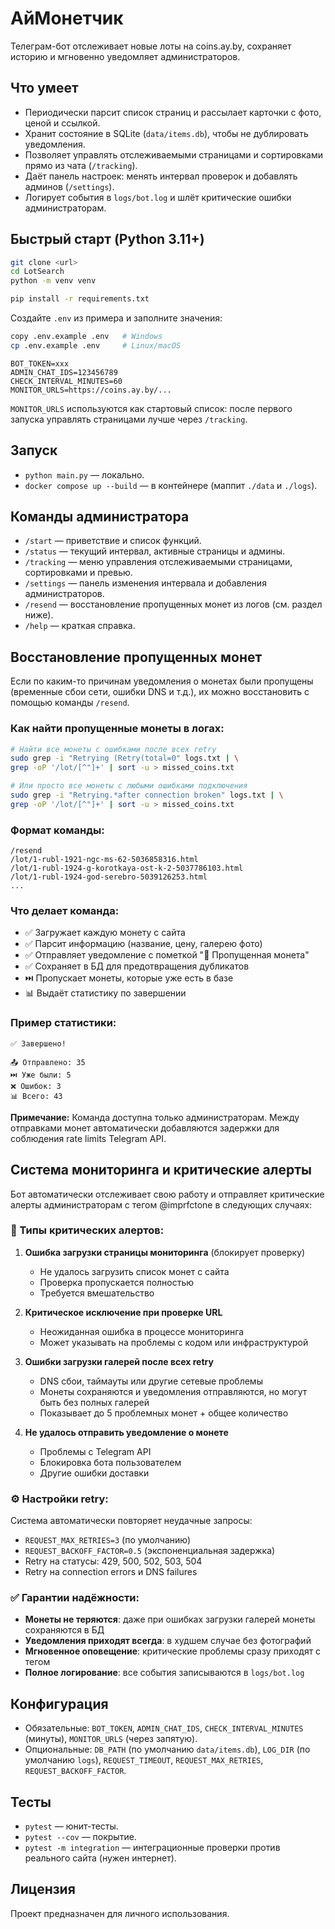 # АйМонетчик

Телеграм-бот отслеживает новые лоты на coins.ay.by, сохраняет историю и мгновенно уведомляет администраторов.

## Что умеет

- Периодически парсит список страниц и рассылает карточки с фото, ценой и ссылкой.
- Хранит состояние в SQLite (`data/items.db`), чтобы не дублировать уведомления.
- Позволяет управлять отслеживаемыми страницами и сортировками прямо из чата (`/tracking`).
- Даёт панель настроек: менять интервал проверок и добавлять админов (`/settings`).
- Логирует события в `logs/bot.log` и шлёт критические ошибки администраторам.

## Быстрый старт (Python 3.11+)

```bash
git clone <url>
cd LotSearch
python -m venv venv
```


```bash
pip install -r requirements.txt
```

Создайте `.env` из примера и заполните значения:

```bash
copy .env.example .env   # Windows
cp .env.example .env     # Linux/macOS
```

```env
BOT_TOKEN=xxx
ADMIN_CHAT_IDS=123456789
CHECK_INTERVAL_MINUTES=60
MONITOR_URLS=https://coins.ay.by/...
```

`MONITOR_URLS` используются как стартовый список: после первого запуска управлять страницами лучше через `/tracking`.

## Запуск

- `python main.py` — локально.
- `docker compose up --build` — в контейнере (маппит `./data` и `./logs`).

## Команды администратора

- `/start` — приветствие и список функций.
- `/status` — текущий интервал, активные страницы и админы.
- `/tracking` — меню управления отслеживаемыми страницами, сортировками и превью.
- `/settings` — панель изменения интервала и добавления администраторов.
- `/resend` — восстановление пропущенных монет из логов (см. раздел ниже).
- `/help` — краткая справка.

## Восстановление пропущенных монет

Если по каким-то причинам уведомления о монетах были пропущены (временные сбои сети, ошибки DNS и т.д.), их можно восстановить с помощью команды `/resend`.

### Как найти пропущенные монеты в логах:

```bash
# Найти все монеты с ошибками после всех retry
sudo grep -i "Retrying (Retry(total=0" logs.txt | \
grep -oP '/lot/[^"]+' | sort -u > missed_coins.txt

# Или просто все монеты с любыми ошибками подключения
sudo grep -i "Retrying.*after connection broken" logs.txt | \
grep -oP '/lot/[^"]+' | sort -u > missed_coins.txt
```

### Формат команды:

```
/resend
/lot/1-rubl-1921-ngc-ms-62-5036858316.html
/lot/1-rubl-1924-g-korotkaya-ost-k-2-5037786103.html
/lot/1-rubl-1924-god-serebro-5039126253.html
...
```

### Что делает команда:

- ✅ Загружает каждую монету с сайта
- ✅ Парсит информацию (название, цену, галерею фото)
- ✅ Отправляет уведомление с пометкой "🔄 Пропущенная монета"
- ✅ Сохраняет в БД для предотвращения дубликатов
- ⏭️ Пропускает монеты, которые уже есть в базе
- 📊 Выдаёт статистику по завершении

### Пример статистики:

```
✅ Завершено!

📤 Отправлено: 35
⏭️ Уже были: 5
❌ Ошибок: 3
📊 Всего: 43
```

**Примечание:** Команда доступна только администраторам. Между отправками монет автоматически добавляются задержки для соблюдения rate limits Telegram API.

## Система мониторинга и критические алерты

Бот автоматически отслеживает свою работу и отправляет критические алерты администраторам с тегом @imprfctone в следующих случаях:

### 🚨 Типы критических алертов:

1. **Ошибка загрузки страницы мониторинга** (блокирует проверку)
   - Не удалось загрузить список монет с сайта
   - Проверка пропускается полностью
   - Требуется вмешательство

2. **Критическое исключение при проверке URL**
   - Неожиданная ошибка в процессе мониторинга
   - Может указывать на проблемы с кодом или инфраструктурой

3. **Ошибки загрузки галерей после всех retry**
   - DNS сбои, таймауты или другие сетевые проблемы
   - Монеты сохраняются и уведомления отправляются, но могут быть без полных галерей
   - Показывает до 5 проблемных монет + общее количество

4. **Не удалось отправить уведомление о монете**
   - Проблемы с Telegram API
   - Блокировка бота пользователем
   - Другие ошибки доставки

### ⚙️ Настройки retry:

Система автоматически повторяет неудачные запросы:
- `REQUEST_MAX_RETRIES=3` (по умолчанию)
- `REQUEST_BACKOFF_FACTOR=0.5` (экспоненциальная задержка)
- Retry на статусы: 429, 500, 502, 503, 504
- Retry на connection errors и DNS failures

### ✅ Гарантии надёжности:

- **Монеты не теряются**: даже при ошибках загрузки галерей монеты сохраняются в БД
- **Уведомления приходят всегда**: в худшем случае без фотографий
- **Мгновенное оповещение**: критические проблемы сразу приходят с тегом
- **Полное логирование**: все события записываются в `logs/bot.log`

## Конфигурация

- Обязательные: `BOT_TOKEN`, `ADMIN_CHAT_IDS`, `CHECK_INTERVAL_MINUTES` (минуты), `MONITOR_URLS` (через запятую).
- Опциональные: `DB_PATH` (по умолчанию `data/items.db`), `LOG_DIR` (по умолчанию `logs`), `REQUEST_TIMEOUT`, `REQUEST_MAX_RETRIES`, `REQUEST_BACKOFF_FACTOR`.

## Тесты

- `pytest` — юнит-тесты.
- `pytest --cov` — покрытие.
- `pytest -m integration` — интеграционные проверки против реального сайта (нужен интернет).

## Лицензия

Проект предназначен для личного использования.

